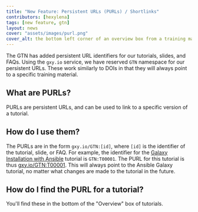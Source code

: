 ```yaml
---
title: "New Feature: Persistent URLs (PURLs) / Shortlinks"
contributors: [hexylena]
tags: [new feature, gtn]
layout: news
cover: "assets/images/purl.png"
cover_alt: the bottom left corner of an overview box from a training material is shown, a label short link clearly has a short link as described in the tutorial
---
```


The GTN has added persistent URL identifiers for our tutorials, slides, and FAQs. Using the `gxy.io` service, we have reserved `GTN` namespace for our persistent URLs. These work similarly to DOIs in that they will always point to a specific training material.

## What are PURLs?

PURLs are persistent URLs, and can be used to link to a specific version of a tutorial.

## How do I use them?

The PURLs are in the form `gxy.io/GTN:[id]`, where `[id]` is the identifier of the tutorial, slide, or FAQ. For example, the identifier for the [Galaxy Installation with Ansible](https://training.galaxyproject.org/training-material/topics/admin/tutorials/ansible-galaxy/tutorial.html) tutorial is `GTN:T00001`. The PURL for this tutorial is thus [gxy.io/GTN:T00001](https://gxy.io/GTN:T00001). This will always point to the Ansible Galaxy tutorial, no matter what changes are made to the tutorial in the future.

## How do I find the PURL for a tutorial?

You'll find these in the bottom of the "Overview" box of tutorials.


